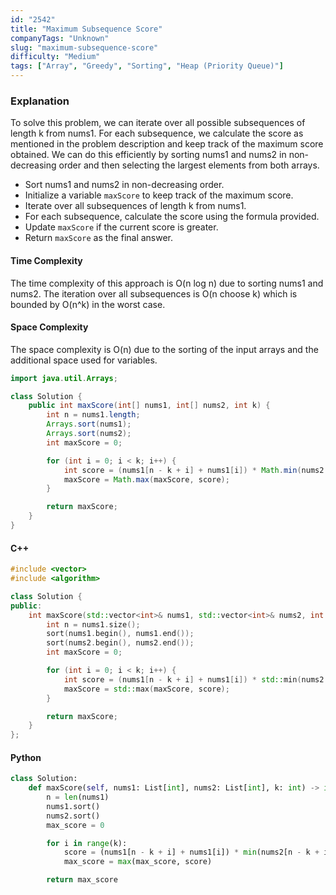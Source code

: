 ```yaml
---
id: "2542"
title: "Maximum Subsequence Score"
companyTags: "Unknown"
slug: "maximum-subsequence-score"
difficulty: "Medium"
tags: ["Array", "Greedy", "Sorting", "Heap (Priority Queue)"]
---
```


### Explanation
To solve this problem, we can iterate over all possible subsequences of length k from nums1. For each subsequence, we calculate the score as mentioned in the problem description and keep track of the maximum score obtained. We can do this efficiently by sorting nums1 and nums2 in non-decreasing order and then selecting the largest elements from both arrays.

- Sort nums1 and nums2 in non-decreasing order.
- Initialize a variable `maxScore` to keep track of the maximum score.
- Iterate over all subsequences of length k from nums1.
- For each subsequence, calculate the score using the formula provided.
- Update `maxScore` if the current score is greater.
- Return `maxScore` as the final answer.

#### Time Complexity
The time complexity of this approach is O(n log n) due to sorting nums1 and nums2. The iteration over all subsequences is O(n choose k) which is bounded by O(n^k) in the worst case.

#### Space Complexity
The space complexity is O(n) due to the sorting of the input arrays and the additional space used for variables.

```java
import java.util.Arrays;

class Solution {
    public int maxScore(int[] nums1, int[] nums2, int k) {
        int n = nums1.length;
        Arrays.sort(nums1);
        Arrays.sort(nums2);
        int maxScore = 0;

        for (int i = 0; i < k; i++) {
            int score = (nums1[n - k + i] + nums1[i]) * Math.min(nums2[n - k + i], nums2[i]);
            maxScore = Math.max(maxScore, score);
        }

        return maxScore;
    }
}
```

#### C++
```cpp
#include <vector>
#include <algorithm>

class Solution {
public:
    int maxScore(std::vector<int>& nums1, std::vector<int>& nums2, int k) {
        int n = nums1.size();
        sort(nums1.begin(), nums1.end());
        sort(nums2.begin(), nums2.end());
        int maxScore = 0;

        for (int i = 0; i < k; i++) {
            int score = (nums1[n - k + i] + nums1[i]) * std::min(nums2[n - k + i], nums2[i]);
            maxScore = std::max(maxScore, score);
        }

        return maxScore;
    }
};
```

#### Python
```python
class Solution:
    def maxScore(self, nums1: List[int], nums2: List[int], k: int) -> int:
        n = len(nums1)
        nums1.sort()
        nums2.sort()
        max_score = 0

        for i in range(k):
            score = (nums1[n - k + i] + nums1[i]) * min(nums2[n - k + i], nums2[i])
            max_score = max(max_score, score)

        return max_score
```